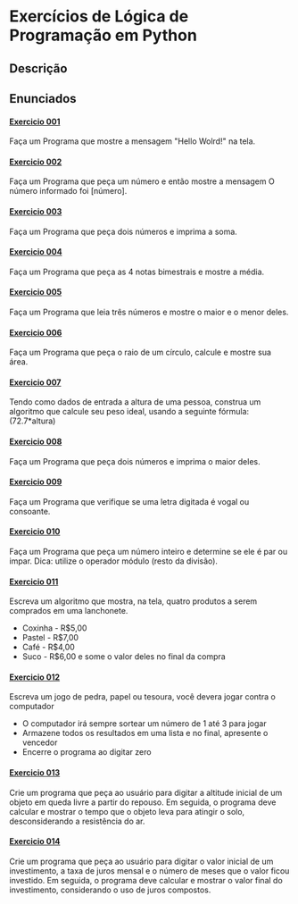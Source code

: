 # Exercícios de Lógica de Programação em Python

## Descrição

## Enunciados

#### [Exercicio 001](exercicio_01.py)

Faça um Programa que mostre a mensagem "Hello Wolrd!" na tela.

#### [Exercicio 002](exercicio_02.py)

Faça um Programa que peça um número e então mostre a mensagem O número
informado foi [número].

#### [Exercicio 003](exercicio_03.py)

Faça um Programa que peça dois números e imprima a soma.

#### [Exercicio 004](exercicio_04.py)

Faça um Programa que peça as 4 notas bimestrais e mostre a média.

#### [Exercicio 005](exercicio_05.py)

Faça um Programa que leia três números e mostre o maior e o menor deles.

#### [Exercicio 006](exercicio_06.py)

Faça um Programa que peça o raio de um círculo, calcule e mostre sua área.

#### [Exercicio 007](exercicio_07.py)

Tendo como dados de entrada a altura de uma pessoa,
construa um algoritmo que calcule seu peso ideal,
usando a seguinte fórmula: (72.7\*altura)

#### [Exercicio 008](exercicio_08.py)

Faça um Programa que peça dois números e imprima o maior deles.

#### [Exercicio 009](exercicio_09.py)

Faça um Programa que verifique se uma letra digitada é vogal ou consoante.

#### [Exercicio 010](exercicio_10.py)

Faça um Programa que peça um número inteiro e determine se ele é par ou impar.
Dica: utilize o operador módulo (resto da divisão).

#### [Exercicio 011](exercicio_11.py)

Escreva um algoritmo que mostra, na tela, quatro produtos a serem comprados em uma lanchonete.

- Coxinha - R$5,00
- Pastel - R$7,00
- Café - R$4,00
- Suco - R$6,00
  e some o valor deles no final da compra

#### [Exercicio 012](exercicio_12.py)

Escreva um jogo de pedra, papel ou tesoura, você devera jogar contra o computador

- O computador irá sempre sortear um número de 1 até 3 para jogar
- Armazene todos os resultados em uma lista e no final, apresente o vencedor
- Encerre o programa ao digitar zero

#### [Exercicio 013](exercicio_13.py)

Crie um programa que peça ao usuário para digitar a altitude inicial de um objeto em queda livre a partir do repouso.
Em seguida, o programa deve calcular e mostrar o tempo que o objeto leva para atingir o solo, desconsiderando a resistência do ar.

#### [Exercicio 014](exercicio_14.py)

Crie um programa que peça ao usuário para digitar o valor inicial de um investimento,
a taxa de juros mensal e o número de meses que o valor ficou investido. Em seguida, o programa deve calcular e mostrar 
o valor final do investimento, considerando o uso de juros compostos.